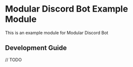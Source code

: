 # Modular Discord Bot Example Module

This is an example module for Modular Discord Bot

## Development Guide

// TODO
